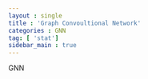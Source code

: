 ```yaml
---
layout : single
title : 'Graph Convoultional Network'
categories : GNN
tag: [ 'stat']
sidebar_main : true
---
```


GNN
